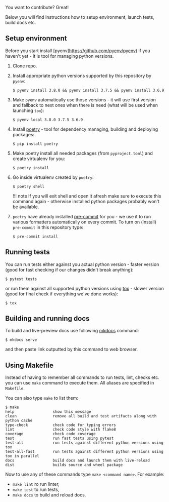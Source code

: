 You want to contribute? Great!

Below you will find instructions how to setup environment, launch tests, build docs etc.

## Setup environment

Before you start install [pyenv]https://github.com/pyenv/pyenv) if you haven't yet - it is tool for managing python
versions.

1. Clone repo.
1. Install appropriate python versions supported by this repository by `pyenv`:

    ```
    $ pyenv install 3.8.0 && pyenv install 3.7.5 && pyenv install 3.6.9
    ```

1. Make `pyenv` automatically use those versions - it will use first version and fallback to next ones when there is
    need (what will be used when launching `tox`):

    ```
    $ pyenv local 3.8.0 3.7.5 3.6.9
    ```

1. Install [poetry](https://python-poetry.org/) - tool for dependency managing, building and deploying packages:

    ```
    $ pip install poetry
    ```

1. Make poetry install all needed packages (from `pyproject.toml`) and create virtualenv for you:

    ```
    $ poetry install
    ```

1. Go inside virtualenv created by `poetry`:

    ```
    $ poetry shell
    ```

    !!! note
        If you will exit shell and open it afresh make sure to execute this command again - otherwise installed python
        packages probably won't be available.

1. `poetry` have already installed [pre-commit](https://pre-commit.com/) for you - we use it to run various formatters
    automatically on every commit. To turn on (install) `pre-commit` in this repository type:

    ```
    $ pre-commit install
    ```

## Running tests

You can run tests either against you actual python version - faster version (good for fast checking if our changes
didn't break anything):
```
$ pytest tests
```

or run them against all supported python versions using [tox](https://tox.readthedocs.io/en/latest/) - slower version
(good for final check if everything we've done works):
```
$ tox
```

## Building and running docs

To build and live-preview docs use following [mkdocs](https://www.mkdocs.org/) command:
```
$ mkdocs serve
```
and then paste link outputted by this command to web browser.

## Using Makefile

Instead of having to remember all commands to run tests, lint, checks etc. you can use `make` command to execute them.
All aliases are specified in `Makefile`.

You can also type `make` to list them:
```
$ make
help                 show this message
clean                remove all build and test artifacts along with python cache
type-check           check code for typing errors
lint                 check code style with flake8
coverage             check code coverage
test                 run fast tests using pytest
test-all             run tests against different python versions using tox
test-all-fast        run tests against different python versions using tox in parallel
docs                 build docs and launch them with live-reload
dist                 builds source and wheel package
```

Now to use any of these commands type `make <command name>`. For example:

* `make lint` ro run linter,
* `make test` to run tests,
* `make docs` to build and reload docs.
